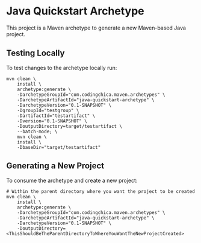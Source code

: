# Java Quickstart Archetype
This project is a Maven archetype to generate a new Maven-based Java project.  

## Testing Locally
To test changes to the archetype locally run:
```shell
mvn clean \
    install \
    archetype:generate \
    -DarchetypeGroupId="com.codingchica.maven.archetypes" \
    -DarchetypeArtifactId="java-quickstart-archetype" \
    -DarchetypeVersion="0.1-SNAPSHOT" \
    -DgroupId="testgroup" \
    -DartifactId="testartifact" \
    -Dversion="0.1-SNAPSHOT" \
    -DoutputDirectory=target/testartifact \
    --batch-mode; \
    mvn clean \
    install \
    -DbaseDir="target/testartifact"
```

## Generating a New Project
To consume the archetype and create a new project:
```shell
# Within the parent directory where you want the project to be created
mvn clean \
    install \
    archetype:generate \
    -DarchetypeGroupId="com.codingchica.maven.archetypes" \
    -DarchetypeArtifactId="java-quickstart-archetype" \
    -DarchetypeVersion="0.1-SNAPSHOT" \
    -DoutputDirectory=<ThisShouldBeTheParentDirectoryToWhereYouWantTheNewProjectCreated>
```